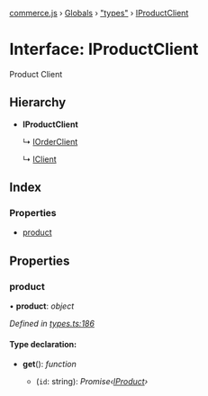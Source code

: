 [commerce.js](../README.md) › [Globals](../globals.md) › ["types"](../modules/_types_.md) › [IProductClient](_types_.iproductclient.md)

# Interface: IProductClient

Product Client

## Hierarchy

* **IProductClient**

  ↳ [IOrderClient](_types_.iorderclient.md)

  ↳ [IClient](_types_.iclient.md)

## Index

### Properties

* [product](_types_.iproductclient.md#product)

## Properties

###  product

• **product**: *object*

*Defined in [types.ts:186](https://github.com/shopjs/commerce.js/blob/98f86b0/src/types.ts#L186)*

#### Type declaration:

* **get**(): *function*

  * (`id`: string): *Promise‹[IProduct](_types_.iproduct.md)›*
